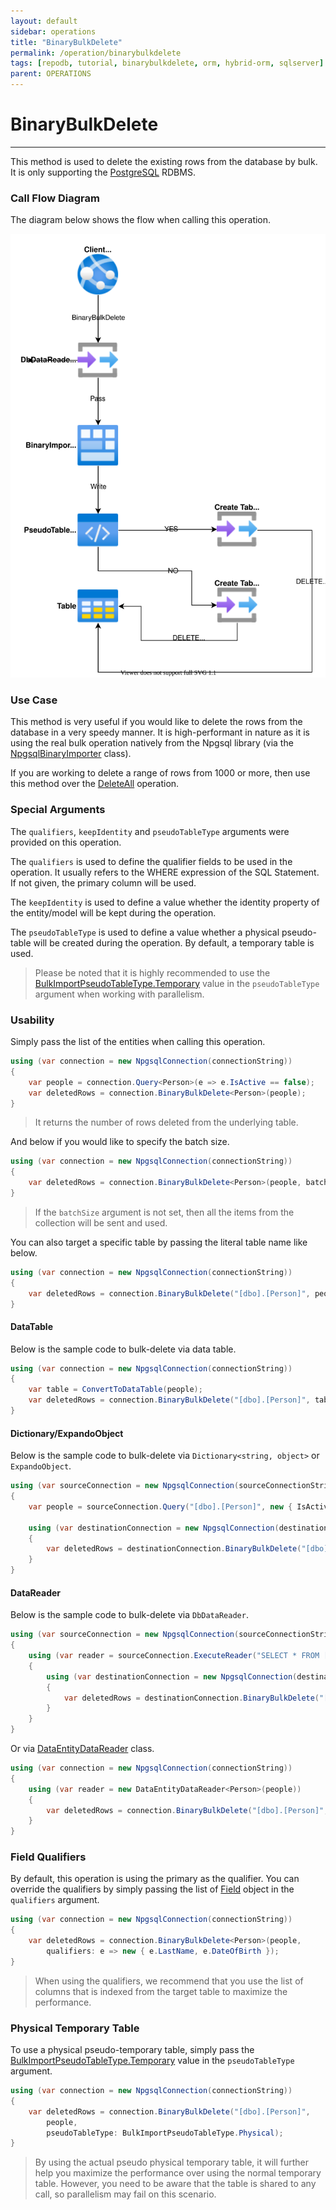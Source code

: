 ```yaml
---
layout: default
sidebar: operations
title: "BinaryBulkDelete"
permalink: /operation/binarybulkdelete
tags: [repodb, tutorial, binarybulkdelete, orm, hybrid-orm, sqlserver]
parent: OPERATIONS
---
```


# BinaryBulkDelete

---

This method is used to delete the existing rows from the database by bulk. It is only supporting the [PostgreSQL](https://www.nuget.org/packages/RepoDb.PostgreSql.BulkOperations) RDBMS.

### Call Flow Diagram

The diagram below shows the flow when calling this operation.

<img src="../../assets/images/site/binarybulkdelete.svg" />

### Use Case

This method is very useful if you would like to delete the rows from the database in a very speedy manner. It is high-performant in nature as it is using the real bulk operation natively from the Npgsql library (via the [NpgsqlBinaryImporter](https://www.npgsql.org/doc/api/Npgsql.NpgsqlBinaryImporter.html) class).

If you are working to delete a range of rows from 1000 or more, then use this method over the [DeleteAll](/operation/deleteall) operation.

### Special Arguments

The `qualifiers`, `keepIdentity` and `pseudoTableType` arguments were provided on this operation.

The `qualifiers` is used to define the qualifier fields to be used in the operation. It usually refers to the WHERE expression of the SQL Statement. If not given, the primary column will be used.

The `keepIdentity` is used to define a value whether the identity property of the entity/model will be kept during the operation. 

The `pseudoTableType` is used to define a value whether a physical pseudo-table will be created during the operation. By default, a temporary table is used.

> Please be noted that it is highly recommended to use the [BulkImportPseudoTableType.Temporary](/enumerations/bulkimportpseudotabletype#temporary) value in the `pseudoTableType` argument when working with parallelism.

### Usability

Simply pass the list of the entities when calling this operation.

```csharp
using (var connection = new NpgsqlConnection(connectionString))
{
    var people = connection.Query<Person>(e => e.IsActive == false);
    var deletedRows = connection.BinaryBulkDelete<Person>(people);
}
```

> It returns the number of rows deleted from the underlying table.

And below if you would like to specify the batch size.

```csharp
using (var connection = new NpgsqlConnection(connectionString))
{
    var deletedRows = connection.BinaryBulkDelete<Person>(people, batchSize: 100);
}
```

> If the `batchSize` argument is not set, then all the items from the collection will be sent and used.

You can also target a specific table by passing the literal table name like below.

```csharp
using (var connection = new NpgsqlConnection(connectionString))
{
    var deletedRows = connection.BinaryBulkDelete("[dbo].[Person]", people);
}
```

#### DataTable

Below is the sample code to bulk-delete via data table.

```csharp
using (var connection = new NpgsqlConnection(connectionString))
{
    var table = ConvertToDataTable(people);
    var deletedRows = connection.BinaryBulkDelete("[dbo].[Person]", table);
}
```

#### Dictionary/ExpandoObject

Below is the sample code to bulk-delete via `Dictionary<string, object>` or `ExpandoObject`.

```csharp
using (var sourceConnection = new NpgsqlConnection(sourceConnectionString))
{
    var people = sourceConnection.Query("[dbo].[Person]", new { IsActive = false });

    using (var destinationConnection = new NpgsqlConnection(destinationConnectionString))
    {
        var deletedRows = destinationConnection.BinaryBulkDelete("[dbo].[Person]", people);
    }
}
```

#### DataReader

Below is the sample code to bulk-delete via `DbDataReader`.

```csharp
using (var sourceConnection = new NpgsqlConnection(sourceConnectionString))
{
    using (var reader = sourceConnection.ExecuteReader("SELECT * FROM [dbo].[Person];"))
    {
        using (var destinationConnection = new NpgsqlConnection(destinationConnectionString))
        {
            var deletedRows = destinationConnection.BinaryBulkDelete("[dbo].[Person]", reader);
        }
    }
}
```

Or via [DataEntityDataReader](/class/dataentitydatareader) class.

```csharp
using (var connection = new NpgsqlConnection(connectionString))
{
    using (var reader = new DataEntityDataReader<Person>(people))
    {
        var deletedRows = connection.BinaryBulkDelete("[dbo].[Person]", reader);
    }
}
```

### Field Qualifiers

By default, this operation is using the primary as the qualifier. You can override the qualifiers by simply passing the list of [Field](/class/field) object in the `qualifiers` argument.

```csharp
using (var connection = new NpgsqlConnection(connectionString))
{
    var deletedRows = connection.BinaryBulkDelete<Person>(people,
        qualifiers: e => new { e.LastName, e.DateOfBirth });
}
```

> When using the qualifiers, we recommend that you use the list of columns that is indexed from the target table to maximize the performance.

### Physical Temporary Table

To use a physical pseudo-temporary table, simply pass the [BulkImportPseudoTableType.Temporary](/enumerations/bulkimportpseudotabletype#physical) value in the `pseudoTableType` argument.

```csharp
using (var connection = new NpgsqlConnection(connectionString))
{
    var deletedRows = connection.BinaryBulkDelete("[dbo].[Person]",
        people,
        pseudoTableType: BulkImportPseudoTableType.Physical);
}
```

> By using the actual pseudo physical temporary table, it will further help you maximize the performance over using the normal temporary table. However, you need to be aware that the table is shared to any call, so parallelism may fail on this scenario.
